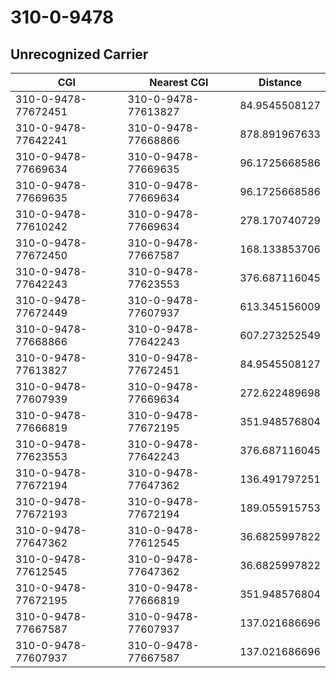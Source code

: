 # 310-0-9478
## Unrecognized Carrier


| CGI | Nearest CGI | Distance |
|-----|-------------|----------|
| 310-0-9478-77672451 | 310-0-9478-77613827 | 84.9545508127 |
| 310-0-9478-77642241 | 310-0-9478-77668866 | 878.891967633 |
| 310-0-9478-77669634 | 310-0-9478-77669635 | 96.1725668586 |
| 310-0-9478-77669635 | 310-0-9478-77669634 | 96.1725668586 |
| 310-0-9478-77610242 | 310-0-9478-77669634 | 278.170740729 |
| 310-0-9478-77672450 | 310-0-9478-77667587 | 168.133853706 |
| 310-0-9478-77642243 | 310-0-9478-77623553 | 376.687116045 |
| 310-0-9478-77672449 | 310-0-9478-77607937 | 613.345156009 |
| 310-0-9478-77668866 | 310-0-9478-77642243 | 607.273252549 |
| 310-0-9478-77613827 | 310-0-9478-77672451 | 84.9545508127 |
| 310-0-9478-77607939 | 310-0-9478-77669634 | 272.622489698 |
| 310-0-9478-77666819 | 310-0-9478-77672195 | 351.948576804 |
| 310-0-9478-77623553 | 310-0-9478-77642243 | 376.687116045 |
| 310-0-9478-77672194 | 310-0-9478-77647362 | 136.491797251 |
| 310-0-9478-77672193 | 310-0-9478-77672194 | 189.055915753 |
| 310-0-9478-77647362 | 310-0-9478-77612545 | 36.6825997822 |
| 310-0-9478-77612545 | 310-0-9478-77647362 | 36.6825997822 |
| 310-0-9478-77672195 | 310-0-9478-77666819 | 351.948576804 |
| 310-0-9478-77667587 | 310-0-9478-77607937 | 137.021686696 |
| 310-0-9478-77607937 | 310-0-9478-77667587 | 137.021686696 |

